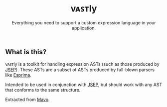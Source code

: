 <header>

# vᴀꜱᴛly

Everything you need to support a custom expression language in your application.

</header>

<main>

## What is this?

vᴀꜱᴛly is a toolkit for handling expression ASTs (such as those produced by [JSEP](https://ericsmekens.github.io/jsep/)).
These ASTs are a subset of ASTs produced by full-blown parsers like [Esprima](https://esprima.org/).

Intended to be used in conjunction with [JSEP](https://ericsmekens.github.io/jsep/), but should work with any AST that conforms to the same structure.

Extracted from [Mavo](https://mavo.io).

</main>